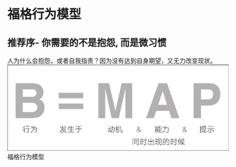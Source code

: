# 福格行为模型
## 推荐序- 你需要的不是抱怨, 而是微习惯
人为什么会抱怨，或者自我指责？因为没有达到自身期望，又无力改变现状。
![](https://raw.githubusercontent.com/Mr-TChao/obsidian_pic/main/读书笔记/福格行为模型/福格行为模型.png)
福格行为模型

